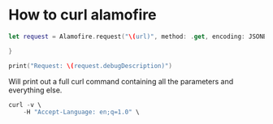 # How to curl alamofire

```swift
let request = Alamofire.request("\(url)", method: .get, encoding: JSONEncoding.default, headers: headers).responseJSON { response in

}

print("Request: \(request.debugDescription)")
```

Will print out a full curl command containing all the parameters and everything else.

```swift
curl -v \
	-H "Accept-Language: en;q=1.0" \
```